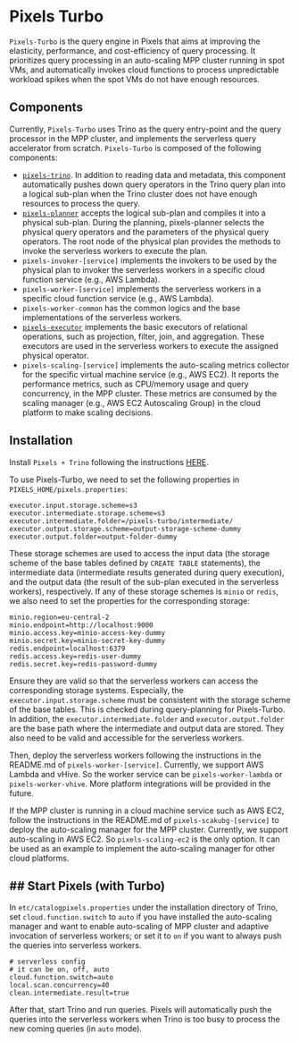 # Pixels Turbo

`Pixels-Turbo` is the query engine in Pixels that aims at improving the elasticity, performance, and cost-efficiency of
query processing. 
It prioritizes query processing in an auto-scaling MPP cluster running in spot VMs,
and automatically invokes cloud functions to process unpredictable workload spikes when the spot VMs do not have
enough resources.

## Components
Currently, `Pixels-Turbo` uses Trino as the query entry-point and the query processor in the MPP cluster, 
and implements the serverless query accelerator from scratch.
`Pixels-Turbo` is composed of the following components:
- [`pixels-trino`](https://github.com/pixelsdb/pixels-trino). In addition to reading data and metadata, 
this component automatically pushes down query operators in the Trino query plan into a logical sub-plan when the Trino cluster
does not have enough resources to process the query.
- [`pixels-planner`](../pixels-planner) accepts the logical sub-plan and compiles it into a physical sub-plan. During the planning, pixels-planner
selects the physical query operators and the parameters of the physical query operators. The root node of the 
physical plan provides the methods to invoke the serverless workers to execute the plan.
- `pixels-invoker-[service]` implements the invokers to be used by the physical plan to invoker the serverless workers in a 
specific cloud function service (e.g., AWS Lambda).
- `pixels-worker-[service]` implements the serverless workers in a specific cloud function service (e.g., AWS Lambda).
- `pixels-worker-common` has the common logics and the base implementations of the serverless workers.
- [`pixels-executor`](../pixels-executor) implements the basic executors of relational operations, such as projection, filter, join, and aggregation.
These executors are used in the serverless workers to execute the assigned physical operator.
- `pixels-scaling-[service]` implements the auto-scaling metrics collector for the specific virtual machine service (e.g., AWS EC2). 
It reports the performance metrics, such as CPU/memory usage and query concurrency, in the MPP cluster. These metrics are 
consumed by the scaling manager (e.g., AWS EC2 Autoscaling Group) in the cloud platform to make scaling decisions.

## Installation

Install `Pixels + Trino` following the instructions [HERE](../docs/INSTALL.md).

To use Pixels-Turbo, we need to set the following properties in `PIXELS_HOME/pixels.properties`:
```properties
executor.input.storage.scheme=s3
executor.intermediate.storage.scheme=s3
executor.intermediate.folder=/pixels-turbo/intermediate/
executor.output.storage.scheme=output-storage-scheme-dummy
executor.output.folder=output-folder-dummy
```
These storage schemes are used to access the input data (the storage scheme of the base tables defined by
`CREATE TABLE` statements), the intermediate data (intermediate results generated during query execution), and the
output data (the result of the sub-plan executed in the serverless workers), respectively.
If any of these storage schemes is `minio` or `redis`, we also need to set the properties for the corresponding storage:
```properties
minio.region=eu-central-2
minio.endpoint=http://localhost:9000
minio.access.key=minio-access-key-dummy
minio.secret.key=minio-secret-key-dummy
redis.endpoint=localhost:6379
redis.access.key=redis-user-dummy
redis.secret.key=redis-password-dummy
```
Ensure they are valid so that the serverless workers can access the corresponding storage systems.
Especially, the `executor.input.storage.scheme` must be consistent with the storage scheme of the base
tables. This is checked during query-planning for Pixels-Turbo.
In addition, the `executor.intermediate.folder` and `executor.output.folder` are the base path where the intermediate
and output data are stored. They also need to be valid and accessible for the serverless workers.

Then, deploy the serverless workers following the instructions in the README.md of `pixels-worker-[service]`.
Currently, we support AWS Lambda and vHive. So the worker service can be `pixels-worker-lambda` or `pixels-worker-vhive`.
More platform integrations will be provided in the future.

If the MPP cluster is running in a cloud machine service such as AWS EC2, follow the instructions in the README.md of `pixels-scakubg-[service]`
to deploy the auto-scaling manager for the MPP cluster. Currently, we support auto-scaling in AWS EC2. So `pixels-scaling-ec2` is the only option.
It can be used as an example to implement the auto-scaling manager for other cloud platforms.

## ## Start Pixels (with Turbo)

In `etc/catalogpixels.properties` under the installation directory of Trino, set `cloud.function.switch` to `auto` if you have installed the auto-scaling manager and 
want to enable auto-scaling of MPP cluster and adaptive invocation of serverless workers; or set it to `on` if you want to always push the queries into serverless workers.
```properties
# serverless config
# it can be on, off, auto
cloud.function.switch=auto
local.scan.concurrency=40
clean.intermediate.result=true
```

After that, start Trino and run queries. Pixels will automatically push the queries into the serverless workers when Trino 
is too busy to process the new coming queries (in `auto` mode).
